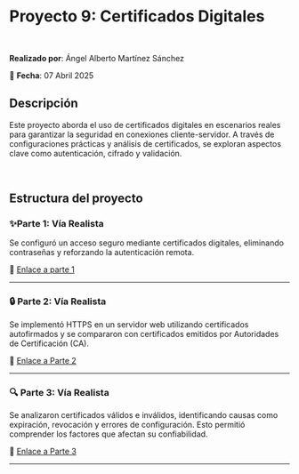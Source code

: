 # **Proyecto 9: Certificados Digitales**  
<br>

**Realizado por**: Ángel Alberto Martínez Sánchez

📅 **Fecha**: 07 Abril 2025

## **Descripción**  
Este proyecto aborda el uso de certificados digitales en escenarios reales para garantizar la seguridad en conexiones cliente-servidor. A través de configuraciones prácticas y análisis de certificados, se exploran aspectos clave como autenticación, cifrado y validación.


<br>

## **Estructura del proyecto**  

### ✨**Parte 1: Vía Realista**
Se configuró un acceso seguro mediante certificados digitales, eliminando contraseñas y reforzando la autenticación remota.

🔗 [Enlace a parte 1](https://github.com/AngelMartinez-23/Proyecto09-Bastionado/blob/main/Parte%201%20-%20V%C3%ADa%20realista.md)

---

### 🔒 **Parte 2: Vía Realista** 
Se implementó HTTPS en un servidor web utilizando certificados autofirmados y se compararon con certificados emitidos por Autoridades de Certificación (CA).

🔗 [Enlace a Parte 2](https://github.com/AngelMartinez-23/Proyecto09-Bastionado/blob/main/Parte%202%20-%20V%C3%ADa%20realista.md)

---

### 🔍 **Parte 3: Vía Realista**
Se analizaron certificados válidos e inválidos, identificando causas como expiración, revocación y errores de configuración. Esto permitió comprender los factores que afectan su confiabilidad.

🔗 [Enlace a Parte 3](https://github.com/AngelMartinez-23/Proyecto09-Bastionado/blob/main/Parte%203%20-%20V%C3%ADa%20realista.md)

---